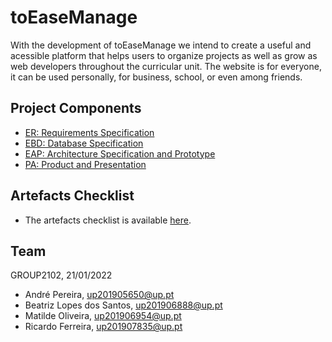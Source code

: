 # toEaseManage

With the development of toEaseManage we intend to create a useful and acessible platform that helps users to organize projects as well as grow as web developers throughout the curricular unit. The website is for everyone, it can be used personally, for business, school, or even among friends.

## Project Components

* [ER: Requirements Specification](./er.md)
* [EBD: Database Specification](./ebd)
* [EAP: Architecture Specification and Prototype](./eap)
* [PA: Product and Presentation](./pa)

## Artefacts Checklist

* The artefacts checklist is available [here](https://docs.google.com/spreadsheets/d/1Tk1k8I713IjswXTcCjBBZcyYbDCbcxm-1qC2DSEkGWw/edit#gid=732933926). 

## Team

GROUP2102, 21/01/2022

* André Pereira, up201905650@up.pt
* Beatriz Lopes dos Santos, up201906888@up.pt
* Matilde Oliveira, up201906954@up.pt
* Ricardo Ferreira, up201907835@up.pt
